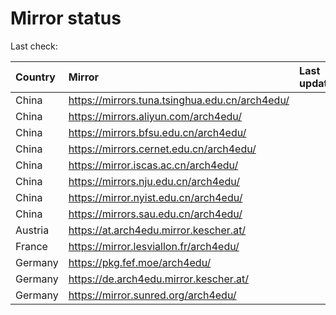 <script src="./time.js"></script>
# Mirror status
Last check: <script type="text/javascript">localize(1716283268.5735347);</script>

|Country|Mirror|Last update|
|:------|:-----|:----------|
|China|https://mirrors.tuna.tsinghua.edu.cn/arch4edu/|<script type="text/javascript">localize(1716230009);</script>|
|China|https://mirrors.aliyun.com/arch4edu/|<script type="text/javascript">localize(1716230009);</script>|
|China|https://mirrors.bfsu.edu.cn/arch4edu/|<script type="text/javascript">localize(1716230009);</script>|
|China|https://mirrors.cernet.edu.cn/arch4edu/|<script type="text/javascript">localize(1716230009);</script>|
|China|https://mirror.iscas.ac.cn/arch4edu/|<script type="text/javascript">localize(1716230009);</script>|
|China|https://mirrors.nju.edu.cn/arch4edu/|<script type="text/javascript">localize(1716230009);</script>|
|China|https://mirror.nyist.edu.cn/arch4edu/|<script type="text/javascript">localize(1716230009);</script>|
|China|https://mirrors.sau.edu.cn/arch4edu/|<script type="text/javascript">localize(1716230009);</script>|
|Austria|https://at.arch4edu.mirror.kescher.at/|<script type="text/javascript">localize(1716230009);</script>|
|France|https://mirror.lesviallon.fr/arch4edu/|<script type="text/javascript">localize(1716230009);</script>|
|Germany|https://pkg.fef.moe/arch4edu/|<script type="text/javascript">localize(1716230009);</script>|
|Germany|https://de.arch4edu.mirror.kescher.at/|<script type="text/javascript">localize(1716230009);</script>|
|Germany|https://mirror.sunred.org/arch4edu/|<script type="text/javascript">localize(1716230009);</script>|

<script src="./tablefilter/tablefilter.js"></script>
<script src="./table.js"></script>